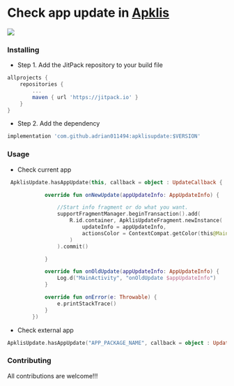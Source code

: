 # Check app update in [Apklis](https://www.apklis.cu/es/)
[![](https://jitpack.io/v/adrian011494/apklisupdate.svg)](https://jitpack.io/#adrian011494/apklisupdate)

### Installing
* Step 1. Add the JitPack repository to your build file
```groovy
allprojects {
	repositories {
		...
		maven { url 'https://jitpack.io' }
	}
}
```
* Step 2. Add the dependency
```groovy
implementation 'com.github.adrian011494:apklisupdate:$VERSION'	
```
### Usage

* Check current app
```kotlin
 ApklisUpdate.hasAppUpdate(this, callback = object : UpdateCallback {

            override fun onNewUpdate(appUpdateInfo: AppUpdateInfo) {

                //Start info fragment or do what you want.
                supportFragmentManager.beginTransaction().add(
                    R.id.container, ApklisUpdateFragment.newInstance(
                        updateInfo = appUpdateInfo,
                        actionsColor = ContextCompat.getColor(this@MainActivity, R.color.colorAccent)
                    )
                ).commit()

            }

            override fun onOldUpdate(appUpdateInfo: AppUpdateInfo) {
                Log.d("MainActivity", "onOldUpdate $appUpdateInfo")
            }

            override fun onError(e: Throwable) {
                e.printStackTrace()
            }
        })
```
* Check external app
```kotlin
ApklisUpdate.hasAppUpdate("APP_PACKAGE_NAME", callback = object : UpdateCallback {...})
```
### Contributing
All contributions are welcome!!!